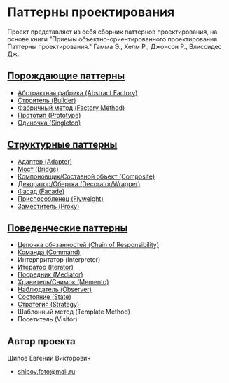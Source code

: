 Паттерны проектирования
==============

Проект представляет из себя сборник паттернов проектирования, 
на основе книги "Приемы объектно-ориентированного проектирования. Паттерны проектирования." 
Гамма Э., Хелм Р., Джонсон Р., Влиссидес Дж.

[Порождающие паттерны](https://github.com/EvgeniyShipov/patterns/tree/master/src/main/java/ru/shipov/patterns/creational)
-------------------------
 - [Абстрактная фабрика (Abstract Factory)](https://github.com/EvgeniyShipov/patterns/tree/master/src/main/java/ru/shipov/patterns/creational/Abstract_Factory)
 - [Строитель (Builder)](https://github.com/EvgeniyShipov/patterns/tree/master/src/main/java/ru/shipov/patterns/creational/Builder)
 - [Фабричный метод (Factory Method)](https://github.com/EvgeniyShipov/patterns/tree/master/src/main/java/ru/shipov/patterns/creational/Factory_Method)
 - [Прототип (Prototype)](https://github.com/EvgeniyShipov/patterns/tree/master/src/main/java/ru/shipov/patterns/creational/Prototype)
 - [Одиночка (Singleton)](https://github.com/EvgeniyShipov/patterns/tree/master/src/main/java/ru/shipov/patterns/creational/Singleton)
 
[Структурные паттерны](https://github.com/EvgeniyShipov/patterns/tree/master/src/main/java/ru/shipov/patterns/structural)
-------------------------
  - [Адаптер (Adapter)](https://github.com/EvgeniyShipov/patterns/tree/master/src/main/java/ru/shipov/patterns/structural/Adapter)
  - [Мост (Bridge)](https://github.com/EvgeniyShipov/patterns/tree/master/src/main/java/ru/shipov/patterns/structural/Bridge)
  - [Компоновщик/Составной объект (Composite)](https://github.com/EvgeniyShipov/patterns/tree/master/src/main/java/ru/shipov/patterns/structural/Composite)
  - [Декоратор/Обертка (Decorator/Wrapper)](https://github.com/EvgeniyShipov/patterns/tree/master/src/main/java/ru/shipov/patterns/structural/Decorator)
  - [Фасад (Facade)](https://github.com/EvgeniyShipov/patterns/tree/master/src/main/java/ru/shipov/patterns/structural/Facade)
  - [Приспособленец (Flyweight)](https://github.com/EvgeniyShipov/patterns/tree/master/src/main/java/ru/shipov/patterns/structural/Flyweight)
  - [Заместитель (Proxy)](https://github.com/EvgeniyShipov/patterns/tree/master/src/main/java/ru/shipov/patterns/structural/Proxy)
 
[Поведенческие паттерны](https://github.com/EvgeniyShipov/patterns/tree/master/src/main/java/ru/shipov/patterns/behavioral)
-------------------------
 - [Цепочка обязанностей (Chain of Responsibility)](https://github.com/EvgeniyShipov/patterns/tree/master/src/main/java/ru/shipov/patterns/behavioral/Chain_of_Responsibility)
 - [Команда (Command)](https://github.com/EvgeniyShipov/patterns/tree/master/src/main/java/ru/shipov/patterns/behavioral/Command)
 - Интерпритатор (Interpreter)
 - [Итератор (Iterator)](https://github.com/EvgeniyShipov/patterns/tree/master/src/main/java/ru/shipov/patterns/behavioral/Iterator)
 - [Посредник (Mediator)](https://github.com/EvgeniyShipov/patterns/tree/master/src/main/java/ru/shipov/patterns/behavioral/Mediator)
 - [Хранитель/Снимок (Memento)](https://github.com/EvgeniyShipov/patterns/tree/master/src/main/java/ru/shipov/patterns/behavioral/Memento)
 - [Наблюдатель (Observer)](https://github.com/EvgeniyShipov/patterns/tree/master/src/main/java/ru/shipov/patterns/behavioral/Observer)
 - [Состояние (State)](https://github.com/EvgeniyShipov/patterns/tree/master/src/main/java/ru/shipov/patterns/behavioral/State)
 - [Стратегия (Strategy)](https://github.com/EvgeniyShipov/patterns/tree/master/src/main/java/ru/shipov/patterns/behavioral/Strategy)
 - Шаблонный метод (Template Method)
 - Посетитель (Visitor)
 
Автор проекта
-------------------------

Шипов Евгений Викторович
 - shipov.foto@mail.ru